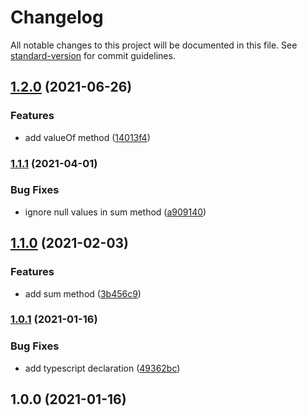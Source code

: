 # Changelog

All notable changes to this project will be documented in this file. See [standard-version](https://github.com/conventional-changelog/standard-version) for commit guidelines.

## [1.2.0](https://github.com/justinlettau/time-value/compare/v1.1.1...v1.2.0) (2021-06-26)


### Features

* add valueOf method ([14013f4](https://github.com/justinlettau/time-value/commit/14013f4211ea726acc10f69c71dee953639de9b1))

### [1.1.1](https://github.com/justinlettau/time-value/compare/v1.1.0...v1.1.1) (2021-04-01)


### Bug Fixes

* ignore null values in sum method ([a909140](https://github.com/justinlettau/time-value/commit/a90914098f31616b4fc31bf5ddbd7b13c8f45010))

## [1.1.0](https://github.com/justinlettau/time-value/compare/v1.0.1...v1.1.0) (2021-02-03)


### Features

* add sum method ([3b456c9](https://github.com/justinlettau/time-value/commit/3b456c9485450c5744938d3413ec3574c2436263))

### [1.0.1](https://github.com/justinlettau/time-value/compare/v1.0.0...v1.0.1) (2021-01-16)


### Bug Fixes

* add typescript declaration ([49362bc](https://github.com/justinlettau/time-value/commit/49362bc82264bbaa9a2f85cb2679d557ed57547f))

## 1.0.0 (2021-01-16)
